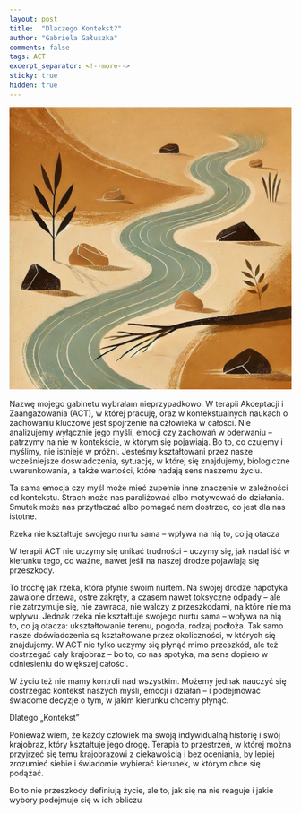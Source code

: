 ```yaml
---
layout: post
title:  "Dlaczego Kontekst?"
author: "Gabriela Gałuszka"
comments: false
tags: ACT
excerpt_separator: <!--more-->
sticky: true
hidden: true
---
```


![Alt text](../assets/images/posr4.jpg)

Nazwę mojego gabinetu wybrałam nieprzypadkowo. W terapii Akceptacji i Zaangażowania (ACT), w której pracuję, oraz w kontekstualnych naukach o zachowaniu kluczowe jest spojrzenie na człowieka w całości. <!--more--> Nie analizujemy wyłącznie jego myśli, emocji czy zachowań w oderwaniu – patrzymy na nie w kontekście, w którym się pojawiają. Bo to, co czujemy i myślimy, nie istnieje w próżni. Jesteśmy kształtowani przez nasze wcześniejsze doświadczenia, sytuację, w której się znajdujemy, biologiczne uwarunkowania, a także wartości, które nadają sens naszemu życiu.

Ta sama emocja czy myśl może mieć zupełnie inne znaczenie w zależności od kontekstu. Strach może nas paraliżować albo motywować do działania. Smutek może nas przytłaczać albo pomagać nam dostrzec, co jest dla nas istotne.

Rzeka nie kształtuje swojego nurtu sama – wpływa na nią to, co ją otacza

W terapii ACT nie uczymy się unikać trudności – uczymy się, jak nadal iść w kierunku tego, co ważne, nawet jeśli na naszej drodze pojawiają się przeszkody.

To trochę jak rzeka, która płynie swoim nurtem. Na swojej drodze napotyka zawalone drzewa, ostre zakręty, a czasem nawet toksyczne odpady – ale nie zatrzymuje się, nie zawraca, nie walczy z przeszkodami, na które nie ma wpływu. Jednak rzeka nie kształtuje swojego nurtu sama – wpływa na nią to, co ją otacza: ukształtowanie terenu, pogoda, rodzaj podłoża. Tak samo nasze doświadczenia są kształtowane przez okoliczności, w których się znajdujemy. W ACT nie tylko uczymy się płynąć mimo przeszkód, ale też dostrzegać cały krajobraz – bo to, co nas spotyka, ma sens dopiero w odniesieniu do większej całości.

W życiu też nie mamy kontroli nad wszystkim. Możemy jednak nauczyć się dostrzegać kontekst naszych myśli, emocji i działań – i podejmować świadome decyzje o tym, w jakim kierunku chcemy płynąć.

Dlatego „Kontekst”

Ponieważ wiem, że każdy człowiek ma swoją indywidualną historię i swój krajobraz, który kształtuje jego drogę. Terapia to przestrzeń, w której można przyjrzeć się temu krajobrazowi z ciekawością i bez oceniania, by lepiej zrozumieć siebie i świadomie wybierać kierunek, w którym chce się podążać.

Bo to nie przeszkody definiują życie, ale to, jak się na nie reaguje i jakie wybory podejmuje się w ich obliczu
